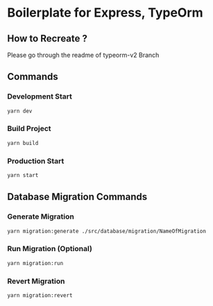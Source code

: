 # Boilerplate for Express, TypeOrm

## How to Recreate ?

Please go through the readme of typeorm-v2 Branch

## Commands

### Development Start
``` bash
yarn dev
```

### Build Project
``` bash
yarn build
```

### Production Start
``` bash
yarn start
```

## Database Migration Commands


### Generate Migration
``` bash
yarn migration:generate ./src/database/migration/NameOfMigration
```

### Run Migration (Optional)
``` bash
yarn migration:run
```

### Revert Migration
``` bash
yarn migration:revert
```